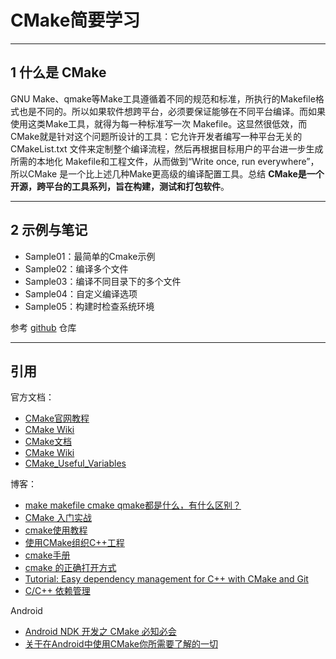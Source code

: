 # CMake简要学习

---
## 1 什么是 CMake

 GNU Make、qmake等Make工具遵循着不同的规范和标准，所执行的Makefile格式也是不同的。所以如果软件想跨平台，必须要保证能够在不同平台编译。而如果使用这类Make工具，就得为每一种标准写一次 Makefile。这显然很低效，而CMake就是针对这个问题所设计的工具：它允许开发者编写一种平台无关的 CMakeList.txt 文件来定制整个编译流程，然后再根据目标用户的平台进一步生成所需的本地化 Makefile和工程文件，从而做到“Write once, run everywhere”，所以CMake 是一个比上述几种Make更高级的编译配置工具。总结 **CMake是一个开源，跨平台的工具系列，旨在构建，测试和打包软件**。

---
## 2 示例与笔记

- Sample01：最简单的Cmake示例
- Sample02：编译多个文件
- Sample03：编译不同目录下的多个文件
- Sample04：自定义编译选项
- Sample05：构建时检查系统环境

参考 [github](https://github.com/Ztiany/Programming-Notes-Code/blob/master/C%26C%2B%2B/cmake/README.md) 仓库

---
## 引用

官方文档：

- [CMake官网教程](https://cmake.org/documentation/)
- [CMake Wiki](https://cmake.org/Wiki/CMake)
- [CMake文档](https://cmake.org/cmake/help/v3.0/index.html#)
- [CMake Wiki](https://cmake.org/Wiki/CMake)
- [CMake_Useful_Variables](https://cmake.org/Wiki/CMake_Useful_Variables)

博客：

- [make makefile cmake qmake都是什么，有什么区别？](https://www.zhihu.com/question/27455963)
- [CMake 入门实战](http://hahack.com/codes/cmake/)
- [cmake使用教程](https://juejin.im/post/5a6f32e86fb9a01ca6031230)
- [使用CMake组织C++工程](https://elloop.github.io/tools/2016-04-04/learning-cmake-0)
- [cmake手册](http://www.cnblogs.com/coderfenghc/tag/cmake/)
- [cmake 的正确打开方式](https://segmentfault.com/a/1190000015113987)
- [Tutorial: Easy dependency management for C++ with CMake and Git](https://foonathan.net/blog/2016/07/07/cmake-dependency-handling.html)
- [C/C++ 依赖管理](http://www.oolap.com/cxx-dependency-management)

Android

- [Android NDK 开发之 CMake 必知必会](https://juejin.im/post/5b9879976fb9a05d330aa206)
- [关于在Android中使用CMake你所需要了解的一切](https://juejin.im/post/5bb025db5188255c38537198)
